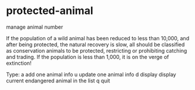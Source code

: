 # protected-animal
manage animal number

If the population of a wild animal has been reduced to less than 10,000, and after being protected, the natural recovery is slow, all should be classified as conservation animals to be protected, restricting or prohibiting catching and trading.
If the population is less than 1,000, it is on the verge of extinction!

Type:
a add one animal info
u update one animal info
d display display current endangered animal in the list
q quit
